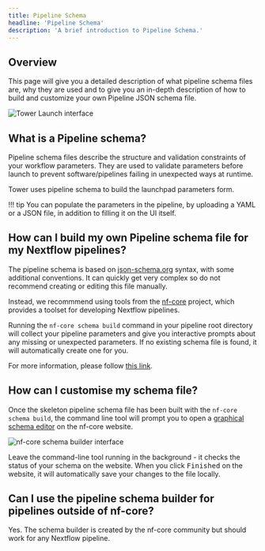```yaml
---
title: Pipeline Schema
headline: 'Pipeline Schema'
description: 'A brief introduction to Pipeline Schema.'
---
```


## Overview

This page will give you a detailed description of what pipeline schema files are, why they are used and to give you an in-depth description of how to build and customize your own Pipeline JSON schema file.

![Tower Launch interface](_images/pipeline_schema_form.png)


## What is a Pipeline schema?

Pipeline schema files describe the structure and validation constraints of your workflow parameters. They are used to validate parameters before launch to prevent software/pipelines failing in unexpected ways at runtime.

Tower uses pipeline schema to build the launchpad parameters form.

!!! tip
    You can populate the parameters in the pipeline, by uploading a YAML or a JSON file, in addition to filling it on the UI itself.


## How can I build my own Pipeline schema file for my Nextflow pipelines?

The pipeline schema is based on [json-schema.org](https://json-schema.org/) syntax, with some additional conventions. It can quickly get very complex so do not recommend creating or editing this file manually.

Instead, we recommmend using tools from the [nf-core](https://nf-co.re/) project, which provides a toolset for developing Nextflow pipelines.

Running the `nf-core schema build` command in your pipeline root directory will collect your pipeline parameters and give you interactive prompts about any missing or unexpected parameters. If no existing schema file is found, it will automatically create one for you.

For more information, please follow [this link](https://nf-co.re/tools/#build-a-pipeline-schema).


## How can I customise my schema file?

Once the skeleton pipeline schema file has been built with the `nf-core schema build`, the command line tool will prompt you to open a [graphical schema editor](https://nf-co.re/pipeline_schema_builder) on the nf-core website.

![nf-core schema builder interface](./_images/pipeline_schema_overview.png)

Leave the command-line tool running in the background - it checks the status of your schema on the website. When you click <kbd>Finished</kbd> on the website, it will automatically save your changes to the file locally.


## Can I use the pipeline schema builder for pipelines outside of nf-core?

Yes. The schema builder is created by the nf-core community but should work for any Nextflow pipeline.
